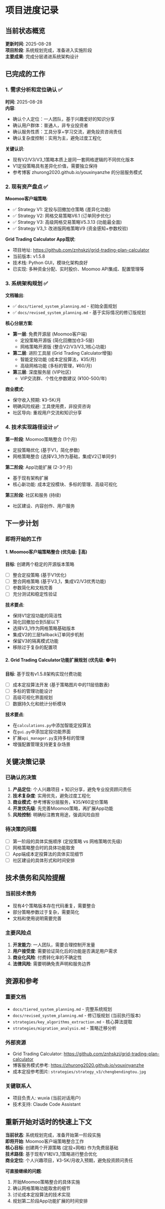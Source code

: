 # 项目进度记录

## 当前状态概览

**更新时间**: 2025-08-28  
**项目阶段**: 系统规划完成，准备进入实施阶段  
**主要成果**: 完成分层递进系统架构设计

## 已完成的工作

### 1. 需求分析和定位确认 ✅
**时间**: 2025-08-28  
**内容**:
- 确认个人定位：一人团队，基于兴趣爱好的知识分享
- 确认用户群体：普通人，非专业投资者  
- 确认服务性质：工具分享+学习交流，避免投资咨询责任
- 确认复杂度控制：实用为主，避免过度工程化

**关键认识**:
- 现有V2/V3/V3_1策略本质上是同一套网格逻辑的不同优化版本
- V1定投策略具有差异化价值，需要独立保持
- 参考博客 zhurong2020.github.io/youxinyanzhe 的分层服务模式

### 2. 现有资产盘点 ✅
**Moomoo客户端策略**:
- ✅ Strategy V1: 定投与回撤加仓策略 (差异化功能)
- ✅ Strategy V2: 网格交易策略V6.1 (订单同步优化)
- ✅ Strategy V3: 高级网格交易策略V5.3.13 (功能最全面)
- ✅ Strategy V3_1: 改进版网格策略V9 (资金感知+参数校验)

**Grid Trading Calculator App现状**:
- 项目地址: https://github.com/znhskzj/grid-trading-plan-calculator
- 当前版本: v1.5.8
- 技术栈: Python GUI，模块化架构良好
- 已实现: 多种资金分配、实时股价、Moomoo API集成、配置管理等

### 3. 系统架构规划 ✅
**文档输出**:
- ✅ `docs/tiered_system_planning.md` - 初始全面规划
- ✅ `docs/revised_system_planning.md` - 基于实际情况的修订版规划

**核心分层方案**:
- **第一层**: 免费开源层 (Moomoo客户端)
  - 定投策略开源版 (简化回撤加仓3-5层)
  - 网格策略开源版 (整合V2/V3/V3_1核心功能)
- **第二层**: 进阶工具层 (Grid Trading Calculator增强)
  - 智能定投功能 (成本定投算法，¥35/月)
  - 高级网格功能 (多标的管理，¥60/月)
- **第三层**: 深度服务层 (VIP社区)
  - VIP交流群、个性化参数建议 (¥100-500/年)

**商业模式**:
- 保守收入预期: ¥3-5K/月
- 明确风险规避: 工具使用费，非投资咨询
- 社区导向: 重视用户交流和知识分享

### 4. 技术实现路径设计 ✅
**第一阶段**: Moomoo策略整合 (1个月)
- 定投策略优化 (基于V1，简化参数)
- 网格策略整合 (选择V3_1作为基础，集成V2订单同步)

**第二阶段**: App功能扩展 (2-3个月)
- 基于现有架构扩展
- 核心新功能: 成本定投模块、多标的管理、高级可视化

**第三阶段**: 社区和服务 (持续)
- 社区建设、内容创作、用户服务

## 下一步计划

### 即将开始的工作

#### 1. Moomoo客户端策略整合 (优先级: 🔴高)
**目标**: 创建两个稳定的开源版本策略
- [ ] 整合定投策略 (基于V1优化)
- [ ] 整合网格策略 (基于V3_1，集成V2/V3优秀功能)
- [ ] 参数简化和文档完善
- [ ] 充分测试和稳定性验证

**技术要点**:
- 保持V1定投功能的简洁性
- 简化回撤加仓到5层以下
- 选择V3_1作为网格策略基础版本
- 集成V2的三层fallback订单同步机制
- 保留V3的隔离模式功能
- 移除过于复杂的配置项

#### 2. Grid Trading Calculator功能扩展规划 (优先级: 🟡中)
**目标**: 基于现有v1.5.8架构实现付费功能
- [ ] 成本定投算法开发 (基于策略图片中的11层倍数表)
- [ ] 多标的管理功能设计
- [ ] 高级可视化界面规划
- [ ] 数据持久化和统计分析模块

**技术要点**:
- 在`calculations.py`中添加智能定投算法
- 在`gui.py`中添加定投功能界面
- 扩展`api_manager.py`支持多标的管理
- 增强配置管理支持更复杂场景

## 关键决策记录

### 已确认的决策
1. **产品定位**: 个人兴趣项目 + 知识分享，避免专业投资顾问责任
2. **技术复杂度**: 实用优先，避免过度工程化
3. **商业模式**: 参考博客分层服务，¥35/¥60定价策略
4. **开发优先级**: 先完善Moomoo策略，再扩展App功能
5. **风险控制**: 明确标注教育用途，强调风险自担

### 待决策的问题
- [ ] 第一阶段的具体实施顺序 (定投策略 vs 网格策略优先级)
- [ ] 网格策略整合时的具体功能取舍
- [ ] App端成本定投算法的具体实现细节
- [ ] 社区建设的具体形式和时间安排

## 技术债务和风险提醒

### 当前技术债务
- 现有4个策略版本存在代码重复，需要整合
- 部分策略参数过于复杂，需要简化
- 文档和使用说明需要完善

### 主要风险点
1. **开发能力**: 一人团队，需要合理控制开发量
2. **用户接受度**: 需要验证简化后的功能是否满足用户需求  
3. **商业化风险**: 付费转化率的不确定性
4. **法律风险**: 需要明确免责声明和服务边界

## 资源和参考

### 重要文档
- `docs/tiered_system_planning.md` - 完整系统规划
- `docs/revised_system_planning.md` - 修订版规划 (当前执行版本)
- `strategies/key_algorithms_extraction.md` - 核心算法提取
- `strategies/migration_analysis.md` - 策略迁移分析

### 外部资源
- Grid Trading Calculator: https://github.com/znhskzj/grid-trading-plan-calculator
- 博客服务模式参考: https://zhurong2020.github.io/youxinyanzhe
- 成本定投参考图片: `strategies/strategy_v3/chengbendingtou.jpg`

### 关键联系人
- 项目负责人: wuxia (当前对话用户)
- 技术支持: Claude Code Assistant

## 重新开始对话时的快速上下文

**当前状态**: 系统规划完成，准备开始第一阶段实施  
**即将开始**: Moomoo客户端策略整合工作  
**核心目标**: 创建两个开源策略 (定投+网格) 作为免费层基础  
**技术路径**: 基于现有V1和V3_1策略进行整合优化  
**商业定位**: 个人兴趣项目，¥3-5K/月收入预期，避免投资顾问责任

**可直接继续的问题**:
1. 开始Moomoo策略整合的具体实施
2. 确认网格策略功能取舍的细节
3. 讨论成本定投算法的技术实现
4. 规划第二阶段App功能扩展的时间安排